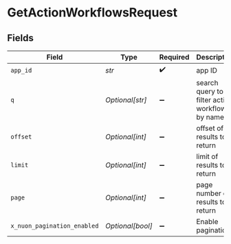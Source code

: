 # GetActionWorkflowsRequest


## Fields

| Field                                           | Type                                            | Required                                        | Description                                     |
| ----------------------------------------------- | ----------------------------------------------- | ----------------------------------------------- | ----------------------------------------------- |
| `app_id`                                        | *str*                                           | :heavy_check_mark:                              | app ID                                          |
| `q`                                             | *Optional[str]*                                 | :heavy_minus_sign:                              | search query to filter action workflows by name |
| `offset`                                        | *Optional[int]*                                 | :heavy_minus_sign:                              | offset of results to return                     |
| `limit`                                         | *Optional[int]*                                 | :heavy_minus_sign:                              | limit of results to return                      |
| `page`                                          | *Optional[int]*                                 | :heavy_minus_sign:                              | page number of results to return                |
| `x_nuon_pagination_enabled`                     | *Optional[bool]*                                | :heavy_minus_sign:                              | Enable pagination                               |